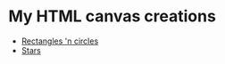 <h1>My HTML canvas creations</h1>
<ul>
    <li>
        <a href="https://viesf.github.io/HTMLCanvasCollection/Shapez1">Rectangles 'n circles</a>
    </li>
    <li>
        <a href="https://viesf.github.io/HTMLCanvasCollection/starz">Stars</a>
    </li>
</ul>
